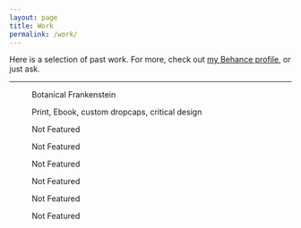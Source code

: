 ```yaml
---
layout: page
title: Work
permalink: /work/
---
```


<p>Here is a selection of past work. For more, check out <a href="http://www.behance.net/phillipgessert">my Behance profile</a>, or just ask.</p>
<hr />
<div id="gallery">
	<figure>
		<div id="folio-1"></div>
		<!--<img src="/img/portfolio/placeholder-thumbnail.jpg" alt="">-->
		<figcaption>
		<nav>Botanical Frankenstein</nav>
		<p>Print, Ebook, custom dropcaps, critical design</p>
		</figcaption>
	</figure>
	<figure>
		<div id="folio-2"></div>
		<!--<img src="/img/portfolio/placeholder-thumbnail.jpg" alt="">-->
		<figcaption>Not Featured</figcaption>
	</figure>
	<figure>
		<div id="folio-3"></div>
		<!--<img src="/img/portfolio/placeholder-thumbnail.jpg" alt="">-->
		<figcaption>Not Featured</figcaption>
	</figure>
	<figure>
		<div id="folio-4"></div>
		<!--<img src="/img/portfolio/placeholder-thumbnail.jpg" alt="">-->
		<figcaption>Not Featured</figcaption>
	</figure>
	<figure>
		<div id="folio-5"></div>
		<!--<img src="/img/portfolio/placeholder-thumbnail.jpg" alt="">-->
		<figcaption>Not Featured</figcaption>
	</figure>
	<figure>
		<div id="folio-6"></div>
		<!--<img src="/img/portfolio/placeholder-thumbnail.jpg" alt="">-->
		<figcaption>Not Featured</figcaption>
	</figure>
	<figure>
		<div id="folio-7"></div>
		<!--<img src="/img/portfolio/placeholder-thumbnail.jpg" alt="">-->
		<figcaption>Not Featured</figcaption>
	</figure>
</div>